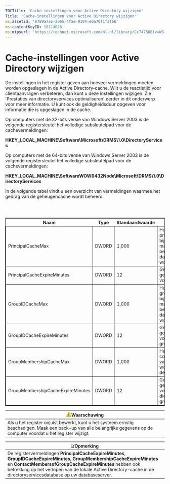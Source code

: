 ```yaml
---
TOCTitle: 'Cache-instellingen voor Active Directory wijzigen'
Title: 'Cache-instellingen voor Active Directory wijzigen'
ms:assetid: '8789a7a5-2065-4fae-9104-e0a70f1f2fb6'
ms:contentKeyID: 18114026
ms:mtpsurl: 'https://technet.microsoft.com/nl-nl/library/Cc747586(v=WS.10)'
---
```


Cache-instellingen voor Active Directory wijzigen
=================================================

De instellingen in het register geven aan hoeveel vermeldingen moeten worden opgeslagen in de Active Directory-cache. Wilt u de reactietijd voor clientaanvragen verbeteren, dan kunt u deze instellingen wijzigen. Zie 'Prestaties van directoryservices optimaliseren' eerder in dit onderwerp voor meer informatie. U kunt ook de geldigheidsduur opgeven voor informatie die is opgeslagen in de cache.

Op computers met de 32-bits versie van Windows Server 2003 is de volgende registersleutel het volledige subsleutelpad voor de cachevermeldingen:

**HKEY\_LOCAL\_MACHINE\\Software\\Microsoft\\DRMS\\1.0\\DirectoryServices**

Op computers met de 64-bits versie van Windows Server 2003 is de volgende registersleutel het volledige subsleutelpad voor de cachevermeldingen:

**HKEY\_LOCAL\_MACHINE\\SoftwareWOW6432Node\\Microsoft\\DRMS\\1.0\\DirectoryServices**

In de volgende tabel vindt u een overzicht van vermeldingen waarmee het gedrag van de geheugencache wordt beheerd.

###  

 
<table style="border:1px solid black;">
<colgroup>
<col width="25%" />
<col width="25%" />
<col width="25%" />
<col width="25%" />
</colgroup>
<thead>
<tr class="header">
<th>Naam</th>
<th>Type</th>
<th>Standaardwaarde</th>
<th>Beschrijving</th>
</tr>
</thead>
<tbody>
<tr class="odd">
<td style="border:1px solid black;">PrincipalCacheMax</td>
<td style="border:1px solid black;">DWORD</td>
<td style="border:1px solid black;">1,000</td>
<td style="border:1px solid black;">Het maximum aantal principals en de bijbehorende e-mailadressen en beveiligings-id's (SID's) dat in de cache kan worden opslagen.</td>
</tr>
<tr class="even">
<td style="border:1px solid black;">PrincipalCacheExpireMinutes</td>
<td style="border:1px solid black;">DWORD</td>
<td style="border:1px solid black;">12</td>
<td style="border:1px solid black;">Geldigheidsduur van de gegevens in de cache voor principals.</td>
</tr>
<tr class="odd">
<td style="border:1px solid black;">GroupIDCacheMax</td>
<td style="border:1px solid black;">DWORD</td>
<td style="border:1px solid black;">1,000</td>
<td style="border:1px solid black;">Het maximum aantal groepen en de bijbehorende e-mailadressen en beveiligings-id's (SID's) dat in de cache kan worden opslagen.</td>
</tr>
<tr class="even">
<td style="border:1px solid black;">GroupIDCacheExpireMinutes</td>
<td style="border:1px solid black;">DWORD</td>
<td style="border:1px solid black;">12</td>
<td style="border:1px solid black;">Geldigheidsduur van de gegevens in de cache voor groepslidmaatschappen.</td>
</tr>
<tr class="odd">
<td style="border:1px solid black;">GroupMembershipCacheMax</td>
<td style="border:1px solid black;">DWORD</td>
<td style="border:1px solid black;">1,000</td>
<td style="border:1px solid black;">Het maximum aantal contacten die lid zijn van een groep die kan worden opgeslagen in de cache.</td>
</tr>
<tr class="even">
<td style="border:1px solid black;">GroupMembershipCacheExpireMinutes</td>
<td style="border:1px solid black;">DWORD</td>
<td style="border:1px solid black;">12</td>
<td style="border:1px solid black;">Geldigheidsduur van de gegevens in de cache voor contactpersonen die lid zijn van een groep.</td>
</tr>
</tbody>
</table>
  
| ![](images/Cc747586.Caution(WS.10).gif)Waarschuwing                                                                                          |  
|---------------------------------------------------------------------------------------------------------------------------------------------------------------------------|  
| Als u het register onjuist bewerkt, kunt u het systeem ernstig beschadigen. Maak een back-up van alle belangrijke gegevens op de computer voordat u het register wijzigt. |
  
| ![](images/Cc747586.note(WS.10).gif)Opmerking                                                                                                                                                                                                                                    |  
|---------------------------------------------------------------------------------------------------------------------------------------------------------------------------------------------------------------------------------------------------------------------------------------------------------------|  
| De registervermeldingen **PrincipalCacheExpireMinutes**, **GroupIDCacheExpireMinutes**, **GroupMembershipCacheExpireMinutes** en **ContactMembersofGroupCacheExpireMinutes** hebben ook betrekking op het verlopen van de lokale Active Directory-cache in de directoryservicesdatabase op uw databaseserver. |
